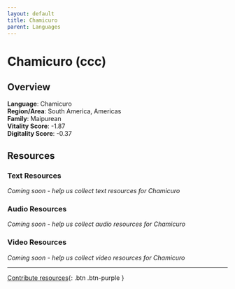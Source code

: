 ```yaml
---
layout: default
title: Chamicuro
parent: Languages
---
```


# Chamicuro (ccc)

## Overview

**Language**: Chamicuro  
**Region/Area**: South America, Americas  
**Family**: Maipurean  
**Vitality Score**: -1.87  
**Digitality Score**: -0.37  

## Resources

### Text Resources
*Coming soon - help us collect text resources for Chamicuro*

### Audio Resources
*Coming soon - help us collect audio resources for Chamicuro*

### Video Resources
*Coming soon - help us collect video resources for Chamicuro*

---

[Contribute resources](https://fairtrain.github.io/){: .btn .btn-purple }
